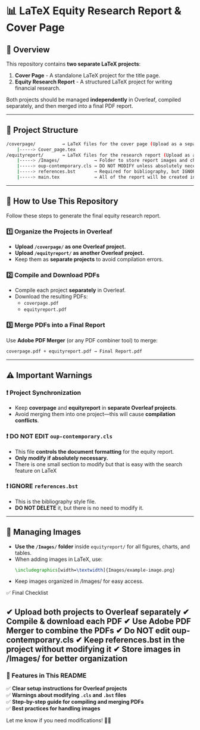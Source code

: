 # 📊 LaTeX Equity Research Report & Cover Page

## 📝 Overview
This repository contains **two separate LaTeX projects**:
1. **Cover Page** - A standalone LaTeX project for the title page.
2. **Equity Research Report** - A structured LaTeX project for writing financial research.

Both projects should be managed **independently** in Overleaf, compiled separately, and then merged into a final PDF report.

---

## 📂 **Project Structure**

```bash
/coverpage/          → LaTeX files for the cover page (Upload as a separate Overleaf project)
    |-----> Cover_page.tex
/equityreport/       → LaTeX files for the research report (Upload as a separate Overleaf project)
    |-----> /Images/             → Folder to store report images and charts
    |-----> oup-contemporary.cls → DO NOT MODIFY unless absolutely necessary
    |-----> references.bst       → Required for bibliography, but IGNORE this file
    |-----> main.tex             → All of the report will be created in this file so focus on this one only really
```

---

## 🚀 **How to Use This Repository**
Follow these steps to generate the final equity research report.

### **1️⃣ Organize the Projects in Overleaf**
- **Upload `/coverpage/` as one Overleaf project.**
- **Upload `/equityreport/` as another Overleaf project.**
- Keep them as **separate projects** to avoid compilation errors.

### **2️⃣ Compile and Download PDFs**
- Compile each project **separately** in Overleaf.
- Download the resulting PDFs:
  - `coverpage.pdf`
  - `equityreport.pdf`

### **3️⃣ Merge PDFs into a Final Report**
Use **Adobe PDF Merger** (or any PDF combiner tool) to merge:

```bash
coverpage.pdf + equityreport.pdf → Final Report.pdf
```

---

## ⚠️ **Important Warnings**
### ❗ Project Synchronization  
- Keep **coverpage** and **equityreport** in **separate Overleaf projects**.
- Avoid merging them into one project—this will cause **compilation conflicts**.

### ❗ DO NOT EDIT `oup-contemporary.cls`
- This file **controls the document formatting** for the equity report.
- **Only modify if absolutely necessary.**
- There is one small section to modify but that is easy with the search feature on LaTeX

### ❗ IGNORE `references.bst`
- This is the bibliography style file.
- **DO NOT DELETE** it, but there is no need to modify it.

---

## 📂 **Managing Images**
- **Use the `/Images/` folder** inside `equityreport/` for all figures, charts, and tables.
- When adding images in LaTeX, use:
  ```latex
  \includegraphics[width=\textwidth]{Images/example-image.png}
  ```
- Keep images organized in /Images/ for easy access.

✅ Final Checklist

✔ Upload both projects to Overleaf separately
✔ Compile & download each PDF
✔ Use Adobe PDF Merger to combine the PDFs
✔ Do NOT edit oup-contemporary.cls
✔ Keep references.bst in the project without modifying it
✔ Store images in /Images/ for better organization
---

### **📌 Features in This README**
✅ **Clear setup instructions for Overleaf projects**  
✅ **Warnings about modifying `.cls` and `.bst` files**  
✅ **Step-by-step guide for compiling and merging PDFs**  
✅ **Best practices for handling images**  

Let me know if you need modifications! 🚀🔥


